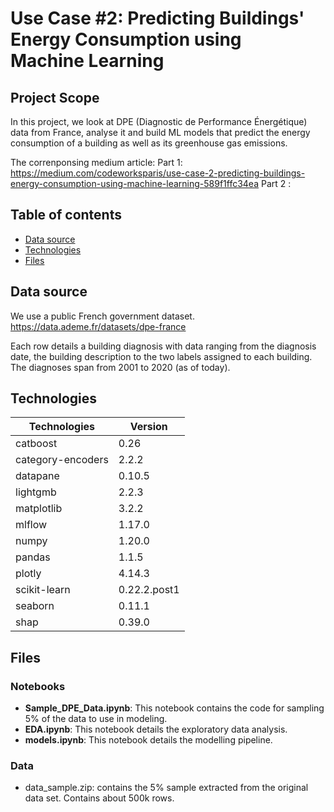 # Use Case #2: Predicting Buildings' Energy Consumption using Machine Learning

## Project Scope

In this project, we look at DPE (Diagnostic de Performance Énergétique) data from France, analyse it and build ML models that predict the energy consumption of a building as well as its greenhouse gas emissions.

The correnponsing medium article:
Part 1: https://medium.com/codeworksparis/use-case-2-predicting-buildings-energy-consumption-using-machine-learning-589f1ffc34ea
Part 2 : 

## Table of contents
* [Data source](#data-source)
* [Technologies](#technologies)
* [Files](#Files)

## Data source
We use a public French government dataset.
https://data.ademe.fr/datasets/dpe-france

Each row details a building diagnosis with data ranging from the diagnosis date, the building description to the two labels assigned to each building.
The diagnoses span from 2001 to 2020 (as of today).

## Technologies
|  Technologies | Version  |
|---|---|
|  catboost| 0.26 |
|  category-encoders | 2.2.2 |
|  datapane |  0.10.5 |
|  lightgmb | 2.2.3 |
|  matplotlib |  3.2.2  |
|  mlflow | 1.17.0 |
|  numpy | 1.20.0 | 
|  pandas | 1.1.5 |
|  plotly| 4.14.3 |
|  scikit-learn | 0.22.2.post1 |
|  seaborn |  0.11.1  |
|  shap | 0.39.0 |

## Files
### Notebooks
- **Sample_DPE_Data.ipynb**: This notebook contains the code for sampling 5% of the data to use in modeling.
- **EDA.ipynb**: This notebook details the exploratory data analysis.
- **models.ipynb**: This notebook details the modelling pipeline.

### Data
- data_sample.zip: contains the 5% sample extracted from the original data set. Contains about 500k rows.

